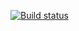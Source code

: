 [![Build status](https://ci.appveyor.com/api/projects/status/aw779etjj1linva2?svg=true)](https://ci.appveyor.com/project/Boarderbare/aqa-dz4-selenide)
